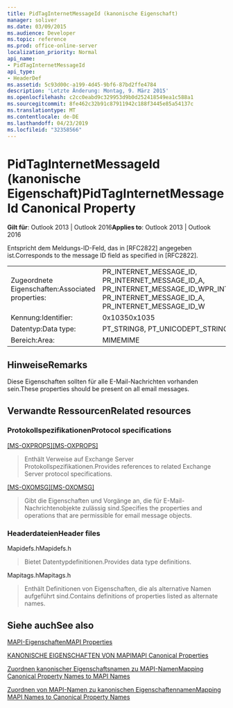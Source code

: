 ```yaml
---
title: PidTagInternetMessageId (kanonische Eigenschaft)
manager: soliver
ms.date: 03/09/2015
ms.audience: Developer
ms.topic: reference
ms.prod: office-online-server
localization_priority: Normal
api_name:
- PidTagInternetMessageId
api_type:
- HeaderDef
ms.assetid: 5c93d00c-a199-4d45-9bf6-87bd2ffe4784
description: 'Letzte Änderung: Montag, 9. März 2015'
ms.openlocfilehash: c2cc0eabd9c329953d9b0d252418549ea1c588a1
ms.sourcegitcommit: 8fe462c32b91c87911942c188f3445e85a54137c
ms.translationtype: MT
ms.contentlocale: de-DE
ms.lasthandoff: 04/23/2019
ms.locfileid: "32358566"
---
```

# <a name="pidtaginternetmessageid-canonical-property"></a><span data-ttu-id="0fd97-103">PidTagInternetMessageId (kanonische Eigenschaft)</span><span class="sxs-lookup"><span data-stu-id="0fd97-103">PidTagInternetMessageId Canonical Property</span></span>

  
  
<span data-ttu-id="0fd97-104">**Gilt für**: Outlook 2013 | Outlook 2016</span><span class="sxs-lookup"><span data-stu-id="0fd97-104">**Applies to**: Outlook 2013 | Outlook 2016</span></span> 
  
<span data-ttu-id="0fd97-105">Entspricht dem Meldungs-ID-Feld, das in [RFC2822] angegeben ist.</span><span class="sxs-lookup"><span data-stu-id="0fd97-105">Corresponds to the message ID field as specified in [RFC2822].</span></span>
  
|||
|:-----|:-----|
|<span data-ttu-id="0fd97-106">Zugeordnete Eigenschaften:</span><span class="sxs-lookup"><span data-stu-id="0fd97-106">Associated properties:</span></span>  <br/> |<span data-ttu-id="0fd97-107">PR_INTERNET_MESSAGE_ID, PR_INTERNET_MESSAGE_ID_A, PR_INTERNET_MESSAGE_ID_W</span><span class="sxs-lookup"><span data-stu-id="0fd97-107">PR_INTERNET_MESSAGE_ID, PR_INTERNET_MESSAGE_ID_A, PR_INTERNET_MESSAGE_ID_W</span></span>  <br/> |
|<span data-ttu-id="0fd97-108">Kennung:</span><span class="sxs-lookup"><span data-stu-id="0fd97-108">Identifier:</span></span>  <br/> |<span data-ttu-id="0fd97-109">0x1035</span><span class="sxs-lookup"><span data-stu-id="0fd97-109">0x1035</span></span>  <br/> |
|<span data-ttu-id="0fd97-110">Datentyp:</span><span class="sxs-lookup"><span data-stu-id="0fd97-110">Data type:</span></span>  <br/> |<span data-ttu-id="0fd97-111">PT_STRING8, PT_UNICODE</span><span class="sxs-lookup"><span data-stu-id="0fd97-111">PT_STRING8, PT_UNICODE</span></span>  <br/> |
|<span data-ttu-id="0fd97-112">Bereich:</span><span class="sxs-lookup"><span data-stu-id="0fd97-112">Area:</span></span>  <br/> |<span data-ttu-id="0fd97-113">MIME</span><span class="sxs-lookup"><span data-stu-id="0fd97-113">MIME</span></span>  <br/> |
   
## <a name="remarks"></a><span data-ttu-id="0fd97-114">Hinweise</span><span class="sxs-lookup"><span data-stu-id="0fd97-114">Remarks</span></span>

<span data-ttu-id="0fd97-115">Diese Eigenschaften sollten für alle E-Mail-Nachrichten vorhanden sein.</span><span class="sxs-lookup"><span data-stu-id="0fd97-115">These properties should be present on all email messages.</span></span>
  
## <a name="related-resources"></a><span data-ttu-id="0fd97-116">Verwandte Ressourcen</span><span class="sxs-lookup"><span data-stu-id="0fd97-116">Related resources</span></span>

### <a name="protocol-specifications"></a><span data-ttu-id="0fd97-117">Protokollspezifikationen</span><span class="sxs-lookup"><span data-stu-id="0fd97-117">Protocol specifications</span></span>

<span data-ttu-id="0fd97-118">[[MS-OXPROPS]](https://msdn.microsoft.com/library/f6ab1613-aefe-447d-a49c-18217230b148%28Office.15%29.aspx)</span><span class="sxs-lookup"><span data-stu-id="0fd97-118">[[MS-OXPROPS]](https://msdn.microsoft.com/library/f6ab1613-aefe-447d-a49c-18217230b148%28Office.15%29.aspx)</span></span>
  
> <span data-ttu-id="0fd97-119">Enthält Verweise auf Exchange Server Protokollspezifikationen.</span><span class="sxs-lookup"><span data-stu-id="0fd97-119">Provides references to related Exchange Server protocol specifications.</span></span>
    
<span data-ttu-id="0fd97-120">[[MS-OXOMSG]](https://msdn.microsoft.com/library/daa9120f-f325-4afb-a738-28f91049ab3c%28Office.15%29.aspx)</span><span class="sxs-lookup"><span data-stu-id="0fd97-120">[[MS-OXOMSG]](https://msdn.microsoft.com/library/daa9120f-f325-4afb-a738-28f91049ab3c%28Office.15%29.aspx)</span></span>
  
> <span data-ttu-id="0fd97-121">Gibt die Eigenschaften und Vorgänge an, die für E-Mail-Nachrichtenobjekte zulässig sind.</span><span class="sxs-lookup"><span data-stu-id="0fd97-121">Specifies the properties and operations that are permissible for email message objects.</span></span>
    
### <a name="header-files"></a><span data-ttu-id="0fd97-122">Headerdateien</span><span class="sxs-lookup"><span data-stu-id="0fd97-122">Header files</span></span>

<span data-ttu-id="0fd97-123">Mapidefs.h</span><span class="sxs-lookup"><span data-stu-id="0fd97-123">Mapidefs.h</span></span>
  
> <span data-ttu-id="0fd97-124">Bietet Datentypdefinitionen.</span><span class="sxs-lookup"><span data-stu-id="0fd97-124">Provides data type definitions.</span></span>
    
<span data-ttu-id="0fd97-125">Mapitags.h</span><span class="sxs-lookup"><span data-stu-id="0fd97-125">Mapitags.h</span></span>
  
> <span data-ttu-id="0fd97-126">Enthält Definitionen von Eigenschaften, die als alternative Namen aufgeführt sind.</span><span class="sxs-lookup"><span data-stu-id="0fd97-126">Contains definitions of properties listed as alternate names.</span></span>
    
## <a name="see-also"></a><span data-ttu-id="0fd97-127">Siehe auch</span><span class="sxs-lookup"><span data-stu-id="0fd97-127">See also</span></span>



[<span data-ttu-id="0fd97-128">MAPI-Eigenschaften</span><span class="sxs-lookup"><span data-stu-id="0fd97-128">MAPI Properties</span></span>](mapi-properties.md)
  
[<span data-ttu-id="0fd97-129">KANONISCHE EIGENSCHAFTEN VON MAPI</span><span class="sxs-lookup"><span data-stu-id="0fd97-129">MAPI Canonical Properties</span></span>](mapi-canonical-properties.md)
  
[<span data-ttu-id="0fd97-130">Zuordnen kanonischer Eigenschaftsnamen zu MAPI-Namen</span><span class="sxs-lookup"><span data-stu-id="0fd97-130">Mapping Canonical Property Names to MAPI Names</span></span>](mapping-canonical-property-names-to-mapi-names.md)
  
[<span data-ttu-id="0fd97-131">Zuordnen von MAPI-Namen zu kanonischen Eigenschaftennamen</span><span class="sxs-lookup"><span data-stu-id="0fd97-131">Mapping MAPI Names to Canonical Property Names</span></span>](mapping-mapi-names-to-canonical-property-names.md)

